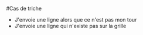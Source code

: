 #Cas de triche
- J'envoie une ligne alors que ce n'est pas mon tour
- J'envoie une ligne qui n'existe pas sur la grille
